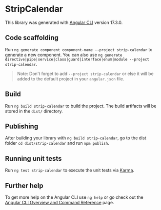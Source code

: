 # StripCalendar

This library was generated with [Angular CLI](https://github.com/angular/angular-cli) version 17.3.0.

## Code scaffolding

Run `ng generate component component-name --project strip-calendar` to generate a new component. You can also use `ng generate directive|pipe|service|class|guard|interface|enum|module --project strip-calendar`.
> Note: Don't forget to add `--project strip-calendar` or else it will be added to the default project in your `angular.json` file. 

## Build

Run `ng build strip-calendar` to build the project. The build artifacts will be stored in the `dist/` directory.

## Publishing

After building your library with `ng build strip-calendar`, go to the dist folder `cd dist/strip-calendar` and run `npm publish`.

## Running unit tests

Run `ng test strip-calendar` to execute the unit tests via [Karma](https://karma-runner.github.io).

## Further help

To get more help on the Angular CLI use `ng help` or go check out the [Angular CLI Overview and Command Reference](https://angular.io/cli) page.
